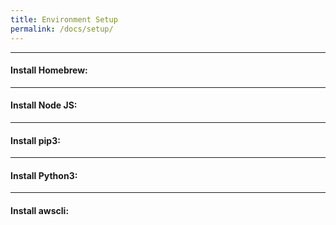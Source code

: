 ```yaml
---
title: Environment Setup
permalink: /docs/setup/
---
```


---
#### Install Homebrew:


---
#### Install Node JS:


---
#### Install pip3:


---
#### Install Python3:


---
#### Install awscli: